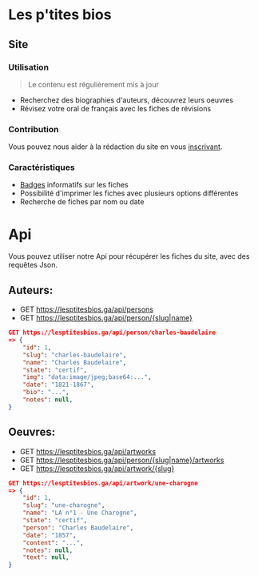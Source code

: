# Les p'tites bios

## Site
### Utilisation
> Le contenu est régulièrement mis à jour
- Recherchez des biographies d'auteurs, découvrez leurs oeuvres
- Révisez votre oral de français avec les fiches de révisions

### Contribution
Vous pouvez nous aider à la rédaction du site en vous [inscrivant](https://lesptitesbios.ga/register). 

### Caractéristiques
- [Badges](https://lesptitesbios.ga/badges) informatifs sur les fiches
- Possibilité d'imprimer les fiches avec plusieurs options différentes
- Recherche de fiches par nom ou date


# Api
Vous pouvez utiliser notre Api pour récupérer les fiches du site, avec des requêtes Json.

## Auteurs: 
- GET https://lesptitesbios.ga/api/persons
- GET https://lesptitesbios.ga/api/person/{slug|name}
```json
GET https://lesptitesbios.ga/api/person/charles-baudelaire
=> {
    "id": 1,
    "slug": "charles-baudelaire",
    "name": "Charles Baudelaire",
    "state": "certif",
    "img": "data:image/jpeg;base64:...",
    "date": "1821-1867",
    "bio": "...",
    "notes": null,
}
```

## Oeuvres: 
- GET https://lesptitesbios.ga/api/artworks
- GET https://lesptitesbios.ga/api/person/{slug|name}/artworks
- GET https://lesptitesbios.ga/api/artwork/{slug}
```json
GET https://lesptitesbios.ga/api/artwork/une-charogne
=> {
    "id": 1,
    "slug": "une-charogne",
    "name": "LA n°1 - Une Charogne",
    "state": "certif",
    "person": "Charles Baudelaire",
    "date": "1857",
    "content": "...",
    "notes": null,
    "text": null,
}
```

